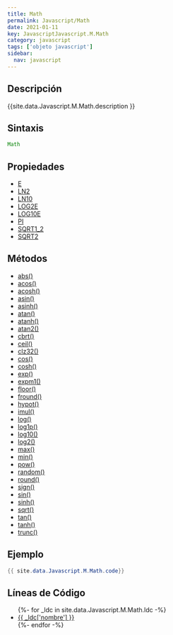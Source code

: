 ```yaml
---
title: Math
permalink: Javascript/Math
date: 2021-01-11
key: JavascriptJavascript.M.Math
category: javascript
tags: ['objeto javascript']
sidebar: 
  nav: javascript
---
```


## Descripción
{{site.data.Javascript.M.Math.description }}

## Sintaxis
~~~javascript
Math
~~~

## Propiedades
* [E](/Javascript/Math/E)
* [LN2](/Javascript/Math/LN2)
* [LN10](/Javascript/Math/LN10)
* [LOG2E](/Javascript/Math/LOG2E)
* [LOG10E](/Javascript/Math/LOG10E)
* [PI](/Javascript/Math/PI)
* [SQRT1_2](/Javascript/Math/SQRT1_2)
* [SQRT2](/Javascript/Math/SQRT2)

## Métodos
* [abs()](/Javascript/Math/abs)
* [acos()](/Javascript/Math/acos)
* [acosh()](/Javascript/Math/acosh)
* [asin()](/Javascript/Math/asin)
* [asinh()](/Javascript/Math/asinh)
* [atan()](/Javascript/Math/atan)
* [atanh()](/Javascript/Math/atanh)
* [atan2()](/Javascript/Math/atan2)
* [cbrt()](/Javascript/Math/cbrt)
* [ceil()](/Javascript/Math/ceil)
* [clz32()](/Javascript/Math/clz32)
* [cos()](/Javascript/Math/cos)
* [cosh()](/Javascript/Math/cosh)
* [exp()](/Javascript/Math/exp)
* [expm1()](/Javascript/Math/expm1)
* [floor()](/Javascript/Math/floor)
* [fround()](/Javascript/Math/fround)
* [hypot()](/Javascript/Math/hypot)
* [imul()](/Javascript/Math/imul)
* [log()](/Javascript/Math/log)
* [log1p()](/Javascript/Math/log1p)
* [log10()](/Javascript/Math/log10)
* [log2()](/Javascript/Math/log2)
* [max()](/Javascript/Math/max)
* [min()](/Javascript/Math/min)
* [pow()](/Javascript/Math/pow)
* [random()](/Javascript/Math/random)
* [round()](/Javascript/Math/round)
* [sign()](/Javascript/Math/sign)
* [sin()](/Javascript/Math/sin)
* [sinh()](/Javascript/Math/sinh)
* [sqrt()](/Javascript/Math/sqrt)
* [tan()](/Javascript/Math/tan)
* [tanh()](/Javascript/Math/tanh)
* [trunc()](/Javascript/Math/trunc)

## Ejemplo
~~~java
{{ site.data.Javascript.M.Math.code}}
~~~

## Líneas de Código
<ul>
{%- for _ldc in site.data.Javascript.M.Math.ldc -%}
   <li>
       <a href="{{_ldc['url'] }}">{{ _ldc['nombre'] }}</a>
   </li>
{%- endfor -%}
</ul>
